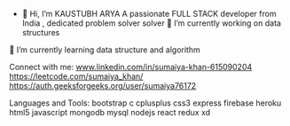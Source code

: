 - 👋 Hi, I’m KAUSTUBH ARYA
        A passionate FULL STACK developer from India , dedicated problem solver solver
🔭 I’m currently working on data structures

🌱 I’m currently learning data structure and algorithm

Connect with me:
www.linkedin.com/in/sumaiya-khan-615090204 https://leetcode.com/sumaiya_khan/ https://auth.geeksforgeeks.org/user/sumaiya76172

Languages and Tools:
bootstrap c cplusplus css3 express firebase heroku html5 javascript mongodb mysql nodejs react redux xd

<!---
Kaustubh676/Kaustubh676 is a ✨ special ✨ repository because its `README.md` (this file) appears on your GitHub profile.
You can click the Preview link to take a look at your changes.
--->

